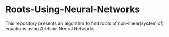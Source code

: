 # Roots-Using-Neural-Networks
This repository presents an algorithm to find roots of non-linear(system of) equations using Artificial Neural Networks. 
